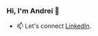 ### Hi, I'm Andrei 👋
- 📫 Let's connect [LinkedIn](https://www.linkedin.com/in/popa-andrei-valentin/).
<!--
**Popa-Andrei-Valentin/Popa-Andrei-Valentin** is a ✨ _special_ ✨ repository because its `README.md` (this file) appears on your GitHub profile.

Here are some ideas to get you started:

- 🔭 I’m currently working on ...
- 🌱 I’m currently learning ...
- 👯 I’m looking to collaborate on ...
- 🤔 I’m looking for help with ...
- 💬 Ask me about ...
- 📫 How to reach me: ...
- 😄 Pronouns: ...
- ⚡ Fun fact: ...
-->

